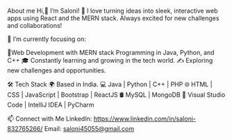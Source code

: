 About me
Hi,👋 I’m Saloni! 🚀 I love turning ideas into sleek, interactive web apps using React and the MERN stack. Always excited for new challenges and collaborations!

🔭 I’m currently focusing on:

🚀Web Development with MERN stack
Programming in Java, Python, and C++
🎓 Constantly learning and growing in the tech world.
✍ Exploring new challenges and opportunities.

🛠 Tech Stack
🌍 Based in India.
💻 Java | Python | C++ | PHP
🌐 HTML | CSS | JavaScript | Bootstrap | ReactJS 
🛢 MySQL | MongoDB
🔧 Visual Studio Code | IntelliJ IDEA | PyCharm

📫 Connect with Me
LinkedIn: https://www.linkedin.com/in/saloni-832765266/
Email: saloni45055@gmail.com


